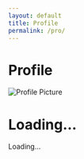 ```yaml
---
layout: default
title: Profile
permalink: /pro/
---
```


# Profile

<div id="profilePage">
  <!-- Profile Section -->
  <div class="profile-container">
    <img id="profilePicture" src="default-avatar.png" alt="Profile Picture">
    <h1 id="profileName">Loading...</h1>
    <p id="profileEmail">Loading...</p>
  </div>

<div id="results-container">










  <style>

    .card {
      background-color: white;
      box-shadow: 0 4px 8px rgba(0, 0, 0, 0.1);
      width: 400px;
      padding: 20px;
      border-radius: 8px;
    }

    .card h2 {
      margin-top: 0;
      color: #333;
    }

    .card p {
      margin: 8px 0;
      color: #555;
    }

    .loading,
    .error {
      text-align: center;
      color: #888;
    }

    .spinner {
      border: 4px solid rgba(255, 255, 255, 0.3);
      border-top: 4px solid #333;
      border-radius: 50%;
      width: 30px;
      height: 30px;
      animation: spin 1s linear infinite;
    }

    @keyframes spin {
      0% { transform: rotate(0deg); }
      100% { transform: rotate(360deg); }
    }
  </style>






  <div id="card-container">















<script>
    // Google Apps Script API URL
    const apiUrl = "https://script.google.com/macros/s/AKfycbw7gi9GqPCwPdFBlmpHTn12dEbLtp1Cq1z8IDJoxqYvsEgjE4HmfXKLrJExfdCz6cgQYw/exec";

    // Function to display loading state
    function displayLoadingState() {
      const cardContainer = document.getElementById("card-container");
      cardContainer.innerHTML = `
        <div class="loading">
          <div class="spinner"></div>
          <p>Loading...</p>
        </div>
      `;
    }

    // Function to display error state
    function displayErrorState() {
      const cardContainer = document.getElementById("card-container");
      cardContainer.innerHTML = `
        <div class="error">
          <p>Sorry, something went wrong. Please try again later.</p>
        </div>
      `;
    }

    // Function to display user data in a card format
    function displayUserData(data) {
  const cardContainer = document.getElementById("card-container");

  if (data.error) {
    displayErrorState();
    return;
  }

  const user = data[0]; // Assuming there is only one matching record for the email

  // Sanitize column headers by removing spaces and quotes
  const sanitizeHeader = (header) => {
    return header.replace(/"/g, "").trim(); // Remove quotes and trim spaces
  };

  cardContainer.innerHTML = `
    <div class="card">
      <h2>User Information</h2>
      <p><strong>Email:</strong> ${user[sanitizeHeader("Email")] || "N/A"}</p>
      <p><strong>Full Name:</strong> ${user[sanitizeHeader("Name")] || "N/A"}</p>
      <p><strong>Phone:</strong> ${user[sanitizeHeader("Phone")] || "N/A"}</p>
      <p><strong>Billing Street:</strong> ${user[sanitizeHeader("Billing Street")] || "N/A"}</p>
      <p><strong>Billing City:</strong> ${user[sanitizeHeader("Billing City")] || "N/A"}</p>
      <p><strong>Billing State:</strong> ${user[sanitizeHeader("Billing State")] || "N/A"}</p>
      <p><strong>Billing Postal:</strong> ${user[sanitizeHeader("Billing Postal")] || "N/A"}</p>
      <p><strong>Billing Country:</strong> ${user[sanitizeHeader("Billing Country")] || "N/A"}</p>
      <p><strong>Shipping Street:</strong> ${user[sanitizeHeader("Shipping Street")] || "N/A"}</p>
      <p><strong>Shipping City:</strong> ${user[sanitizeHeader("Shipping City")] || "N/A"}</p>
      <p><strong>Shipping State:</strong> ${user[sanitizeHeader("Shipping State")] || "N/A"}</p>
      <p><strong>Shipping Postal:</strong> ${user[sanitizeHeader("Shipping Postal")] || "N/A"}</p>
      <p><strong>Shipping Country:</strong> ${user[sanitizeHeader("Shipping Country")] || "N/A"}</p>
      <p><strong>Order Date:</strong> ${user[sanitizeHeader("Order Date")] || "N/A"}</p>
      <p><strong>Order ID:</strong> ${user[sanitizeHeader("Order ID")] || "N/A"}</p>
      <p><strong>Item Name:</strong> ${user[sanitizeHeader("Item Name")] || "N/A"}</p>
      <p><strong>Item Quantity:</strong> ${user[sanitizeHeader("Item Quantity")] || "N/A"}</p>
      <p><strong>Item Price:</strong> ${user[sanitizeHeader("Item Price")] || "N/A"}</p>
      <p><strong>Total Amount:</strong> ${user[sanitizeHeader("Total Amount")] || "N/A"}</p>
      <p><strong>Tracking Number:</strong> ${user[sanitizeHeader("Tracking Number")] || "N/A"}</p>
    </div>
  `;
}



    // Function to fetch data by email
    async function fetchUserData(email) {
      displayLoadingState();

      try {
        const response = await fetch(`${apiUrl}?email=${encodeURIComponent(email)}`);
        if (!response.ok) {
          throw new Error("Network response was not ok");
        }
        
        const data = await response.json();
        displayUserData(data);
      } catch (error) {
        console.error("Error fetching data:", error);
        displayErrorState();
      }
    }

    // Fetch and display user data when the page loads
    document.addEventListener("DOMContentLoaded", () => {
      const email = localStorage.getItem("userEmail"); // Get email from localStorage

      if (!email) {
        displayErrorState();
        return;
      }

      fetchUserData(email);
    });
  </script>
